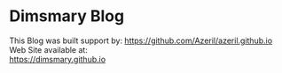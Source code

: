 # Dimsmary Blog

This Blog was built support by:
https://github.com/Azeril/azeril.github.io  
Web Site available at:  
https://dimsmary.github.io

